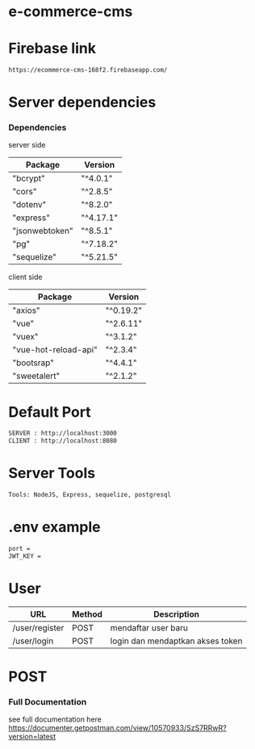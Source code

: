 # e-commerce-cms

# Firebase link

```bash
https://ecommerce-cms-168f2.firebaseapp.com/
```

# Server dependencies
### Dependencies

server side

| Package | Version |
| --- | --- |
| "bcrypt"              | "^4.0.1" |
| "cors"                | "^2.8.5" |
| "dotenv"              | "^8.2.0" |
| "express"             | "^4.17.1"|
| "jsonwebtoken"        | "^8.5.1" |
| "pg"                  | "^7.18.2"|
| "sequelize"           | "^5.21.5"| 

client side 

| Package | Version |
| --- | --- |
| "axios"               | "^0.19.2" |
| "vue"                 | "^2.6.11" |
| "vuex"                | "^3.1.2"  |
| "vue-hot-reload-api"  | "^2.3.4"  |
| "bootsrap"            | "^4.4.1"  |
| "sweetalert"          | "^2.1.2"  |



# Default Port

```bash
SERVER : http://localhost:3000
CLIENT : http://localhost:8080
```

# Server Tools
```bash
Tools: NodeJS, Express, sequelize, postgresql
```

# .env example
```bash
port =
JWT_KEY =
```
# User
| URL | Method | Description |
| --- | --- | --- |
| /user/register        | POST | mendaftar user baru|
| /user/login           | POST | login dan mendaptkan akses token |


# POST 

### Full Documentation

see full documentation here https://documenter.getpostman.com/view/10570933/SzS7RRwR?version=latest